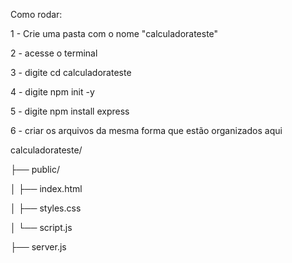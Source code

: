 Como rodar:

1 - Crie uma pasta com o nome "calculadorateste"

2 - acesse o terminal

3 - digite cd calculadorateste

4 - digite npm init -y

5 - digite npm install express

6 - criar os arquivos da mesma forma que estão organizados aqui

calculadorateste/

├── public/

│   ├── index.html

│   ├── styles.css

│   └── script.js

├── server.js
